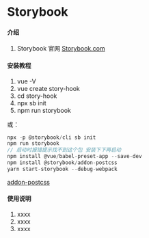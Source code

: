# Storybook

#### 介绍
1.  Storybook 官网 [Storybook.com](https://storybook.js.org/docs/react/get-started/introduction)

#### 安装教程

1. vue -V
2. vue create story-hook
3. cd story-hook
4. npx sb init
5. npm run storybook

或：
```js
npx -p @storybook/cli sb init
npm run storybook
// 启动时报错提示找不到这个包 安装下下再启动
npm install @vue/babel-preset-app --save-dev
npm install @storybook/addon-postcss
yarn start-storybook --debug-webpack
```
[addon-postcss](https://github.com/storybookjs/addon-postcss#readme)


#### 使用说明

1.  xxxx
2.  xxxx
3.  xxxx